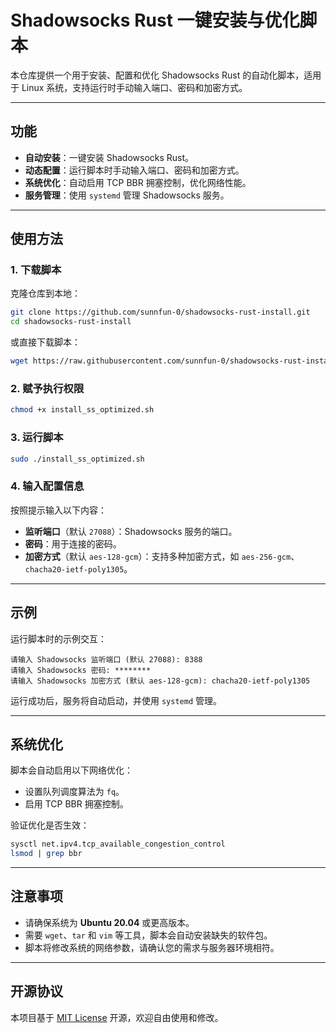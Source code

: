 
# Shadowsocks Rust 一键安装与优化脚本

本仓库提供一个用于安装、配置和优化 Shadowsocks Rust 的自动化脚本，适用于 Linux 系统，支持运行时手动输入端口、密码和加密方式。

---

## 功能

- **自动安装**：一键安装 Shadowsocks Rust。
- **动态配置**：运行脚本时手动输入端口、密码和加密方式。
- **系统优化**：自动启用 TCP BBR 拥塞控制，优化网络性能。
- **服务管理**：使用 `systemd` 管理 Shadowsocks 服务。

---

## 使用方法

### 1. 下载脚本
克隆仓库到本地：
```bash
git clone https://github.com/sunnfun-0/shadowsocks-rust-install.git
cd shadowsocks-rust-install
```

或直接下载脚本：
```bash
wget https://raw.githubusercontent.com/sunnfun-0/shadowsocks-rust-install/main/install_ss_optimized.sh
```

### 2. 赋予执行权限
```bash
chmod +x install_ss_optimized.sh
```

### 3. 运行脚本
```bash
sudo ./install_ss_optimized.sh
```

### 4. 输入配置信息
按照提示输入以下内容：
- **监听端口**（默认 `27088`）：Shadowsocks 服务的端口。
- **密码**：用于连接的密码。
- **加密方式**（默认 `aes-128-gcm`）：支持多种加密方式，如 `aes-256-gcm`、`chacha20-ietf-poly1305`。

---

## 示例

运行脚本时的示例交互：
```
请输入 Shadowsocks 监听端口 (默认 27088): 8388
请输入 Shadowsocks 密码: ********
请输入 Shadowsocks 加密方式 (默认 aes-128-gcm): chacha20-ietf-poly1305
```

运行成功后，服务将自动启动，并使用 `systemd` 管理。

---

## 系统优化

脚本会自动启用以下网络优化：
- 设置队列调度算法为 `fq`。
- 启用 TCP BBR 拥塞控制。

验证优化是否生效：
```bash
sysctl net.ipv4.tcp_available_congestion_control
lsmod | grep bbr
```

---

## 注意事项

- 请确保系统为 **Ubuntu 20.04** 或更高版本。
- 需要 `wget`、`tar` 和 `vim` 等工具，脚本会自动安装缺失的软件包。
- 脚本将修改系统的网络参数，请确认您的需求与服务器环境相符。

---

## 开源协议

本项目基于 [MIT License](LICENSE) 开源，欢迎自由使用和修改。
